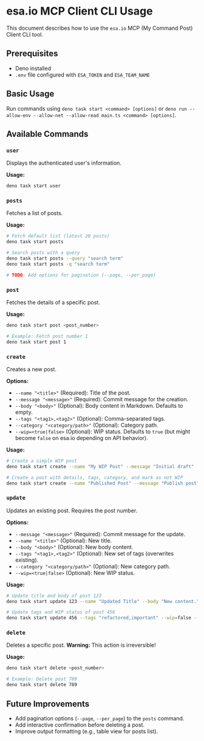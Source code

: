 # esa.io MCP Client CLI Usage

This document describes how to use the `esa.io` MCP (My Command Post) Client CLI tool.

## Prerequisites

- Deno installed
- `.env` file configured with `ESA_TOKEN` and `ESA_TEAM_NAME`

## Basic Usage

Run commands using `deno task start <command> [options]` or `deno run --allow-env --allow-net --allow-read main.ts <command> [options]`.

## Available Commands

### `user`

Displays the authenticated user's information.

**Usage:**

```bash
deno task start user
```

### `posts`

Fetches a list of posts.

**Usage:**

```bash
# Fetch default list (latest 20 posts)
deno task start posts

# Search posts with a query
deno task start posts --query "search term"
deno task start posts -q "search term"

# TODO: Add options for pagination (--page, --per_page)
```

### `post`

Fetches the details of a specific post.

**Usage:**

```bash
deno task start post <post_number>

# Example: Fetch post number 1
deno task start post 1
```

### `create`

Creates a new post.

**Options:**

- `--name "<title>"` (Required): Title of the post.
- `--message "<message>"` (Required): Commit message for the creation.
- `--body "<body>"` (Optional): Body content in Markdown. Defaults to empty.
- `--tags "<tag1>,<tag2>"` (Optional): Comma-separated tags.
- `--category "<category/path>"` (Optional): Category path.
- `--wip=<true|false>` (Optional): WIP status. Defaults to `true` (but might become `false` on esa.io depending on API behavior).

**Usage:**

```bash
# Create a simple WIP post
deno task start create --name "My WIP Post" --message "Initial draft"

# Create a post with details, tags, category, and mark as not WIP
deno task start create --name "Published Post" --message "Publish post" --body "Details here." --tags "release,docs" --category "Documents/Release" --wip=false
```

### `update`

Updates an existing post. Requires the post number.

**Options:**

- `--message "<message>"` (Required): Commit message for the update.
- `--name "<title>"` (Optional): New title.
- `--body "<body>"` (Optional): New body content.
- `--tags "<tag1>,<tag2>"` (Optional): New set of tags (overwrites existing).
- `--category "<category/path>"` (Optional): New category path.
- `--wip=<true|false>` (Optional): New WIP status.

**Usage:**

```bash
# Update title and body of post 123
deno task start update 123 --name "Updated Title" --body "New content." --message "Revise post"

# Update tags and WIP status of post 456
deno task start update 456 --tags "refactored,important" --wip=false --message "Update metadata"
```

### `delete`

Deletes a specific post. **Warning:** This action is irreversible!

**Usage:**

```bash
deno task start delete <post_number>

# Example: Delete post 789
deno task start delete 789
```

## Future Improvements

- Add pagination options (`--page`, `--per_page`) to the `posts` command.
- Add interactive confirmation before deleting a post.
- Improve output formatting (e.g., table view for posts list).
